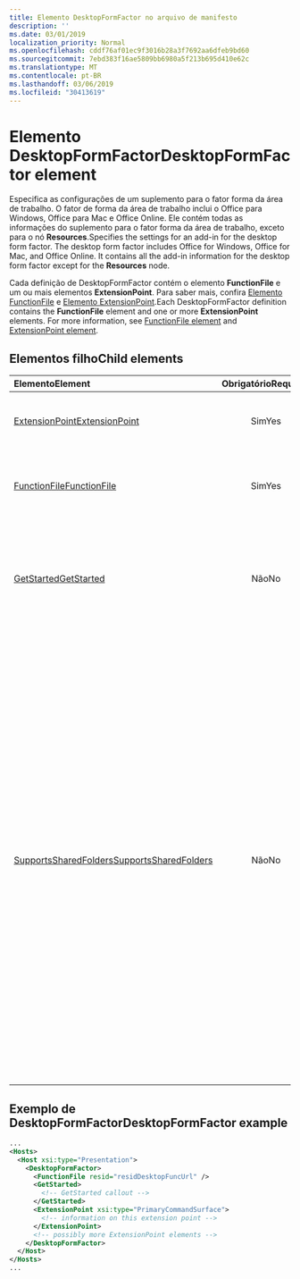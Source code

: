 ```yaml
---
title: Elemento DesktopFormFactor no arquivo de manifesto
description: ''
ms.date: 03/01/2019
localization_priority: Normal
ms.openlocfilehash: cddf76af01ec9f3016b28a3f7692aa6dfeb9bd60
ms.sourcegitcommit: 7ebd383f16ae5809bb6980a5f213b695d410e62c
ms.translationtype: MT
ms.contentlocale: pt-BR
ms.lasthandoff: 03/06/2019
ms.locfileid: "30413619"
---
```

# <a name="desktopformfactor-element"></a><span data-ttu-id="d511e-102">Elemento DesktopFormFactor</span><span class="sxs-lookup"><span data-stu-id="d511e-102">DesktopFormFactor element</span></span>

<span data-ttu-id="d511e-p101">Especifica as configurações de um suplemento para o fator forma da área de trabalho. O fator de forma da área de trabalho inclui o Office para Windows, Office para Mac e Office Online. Ele contém todas as informações do suplemento para o fator forma da área de trabalho, exceto para o nó **Resources**.</span><span class="sxs-lookup"><span data-stu-id="d511e-p101">Specifies the settings for an add-in for the desktop form factor. The desktop form factor includes Office for Windows, Office for Mac, and Office Online. It contains all the add-in information for the desktop form factor except for the  **Resources** node.</span></span>

<span data-ttu-id="d511e-p102">Cada definição de DesktopFormFactor contém o elemento **FunctionFile** e um ou mais elementos **ExtensionPoint**. Para saber mais, confira [Elemento FunctionFile](functionfile.md) e [Elemento ExtensionPoint](extensionpoint.md).</span><span class="sxs-lookup"><span data-stu-id="d511e-p102">Each DesktopFormFactor definition contains the  **FunctionFile** element and one or more **ExtensionPoint** elements. For more information, see [FunctionFile element](functionfile.md) and [ExtensionPoint element](extensionpoint.md).</span></span>

## <a name="child-elements"></a><span data-ttu-id="d511e-108">Elementos filho</span><span class="sxs-lookup"><span data-stu-id="d511e-108">Child elements</span></span>

| <span data-ttu-id="d511e-109">Elemento</span><span class="sxs-lookup"><span data-stu-id="d511e-109">Element</span></span>                               | <span data-ttu-id="d511e-110">Obrigatório</span><span class="sxs-lookup"><span data-stu-id="d511e-110">Required</span></span> | <span data-ttu-id="d511e-111">Descrição</span><span class="sxs-lookup"><span data-stu-id="d511e-111">Description</span></span>  |
|:--------------------------------------|:--------:|:-------------|
| [<span data-ttu-id="d511e-112">ExtensionPoint</span><span class="sxs-lookup"><span data-stu-id="d511e-112">ExtensionPoint</span></span>](extensionpoint.md)   | <span data-ttu-id="d511e-113">Sim</span><span class="sxs-lookup"><span data-stu-id="d511e-113">Yes</span></span>      | <span data-ttu-id="d511e-114">Define onde um suplemento expõe a funcionalidade.</span><span class="sxs-lookup"><span data-stu-id="d511e-114">Defines where an add-in exposes functionality.</span></span> |
| [<span data-ttu-id="d511e-115">FunctionFile</span><span class="sxs-lookup"><span data-stu-id="d511e-115">FunctionFile</span></span>](functionfile.md)       | <span data-ttu-id="d511e-116">Sim</span><span class="sxs-lookup"><span data-stu-id="d511e-116">Yes</span></span>      | <span data-ttu-id="d511e-117">Uma URL para um arquivo que contém funções JavaScript.</span><span class="sxs-lookup"><span data-stu-id="d511e-117">A URL to a file that contains JavaScript functions.</span></span>|
| [<span data-ttu-id="d511e-118">GetStarted</span><span class="sxs-lookup"><span data-stu-id="d511e-118">GetStarted</span></span>](getstarted.md)           | <span data-ttu-id="d511e-119">Não</span><span class="sxs-lookup"><span data-stu-id="d511e-119">No</span></span>       | <span data-ttu-id="d511e-120">Define o texto explicativo que aparece ao instalar o suplemento em hosts do Word, Excel ou PowerPoint.</span><span class="sxs-lookup"><span data-stu-id="d511e-120">Defines the callout that appears when installing the add-in in Word, Excel, or PowerPoint hosts.</span></span> |
| [<span data-ttu-id="d511e-121">SupportsSharedFolders</span><span class="sxs-lookup"><span data-stu-id="d511e-121">SupportsSharedFolders</span></span>](supportssharedfolders.md) | <span data-ttu-id="d511e-122">Não</span><span class="sxs-lookup"><span data-stu-id="d511e-122">No</span></span> | <span data-ttu-id="d511e-123">Define se o suplemento do Outlook está disponível em cenários de representante e é definido como *false* por padrão.</span><span class="sxs-lookup"><span data-stu-id="d511e-123">Defines whether the Outlook add-in is available in delegate scenarios and is set to *false* by default.</span></span><br><br><span data-ttu-id="d511e-124">**Importante**: como o acesso de representante para suplementos do Outlook está atualmente em versão prévia, os suplementos que usam `SupportSharedFolders` o elemento não podem ser publicados no AppSource ou implantados por meio da implantação centralizada.</span><span class="sxs-lookup"><span data-stu-id="d511e-124">**Important**: Because delegate access for Outlook add-ins is currently in preview, add-ins that use the `SupportSharedFolders` element cannot be published to AppSource or deployed via centralized deployment.</span></span> |

## <a name="desktopformfactor-example"></a><span data-ttu-id="d511e-125">Exemplo de DesktopFormFactor</span><span class="sxs-lookup"><span data-stu-id="d511e-125">DesktopFormFactor example</span></span>

```xml
...
<Hosts>
  <Host xsi:type="Presentation">
    <DesktopFormFactor>
      <FunctionFile resid="residDesktopFuncUrl" />
      <GetStarted>
        <!-- GetStarted callout -->
      </GetStarted>
      <ExtensionPoint xsi:type="PrimaryCommandSurface">
        <!-- information on this extension point -->
      </ExtensionPoint>
      <!-- possibly more ExtensionPoint elements -->
    </DesktopFormFactor>
  </Host>
</Hosts>
...
```
